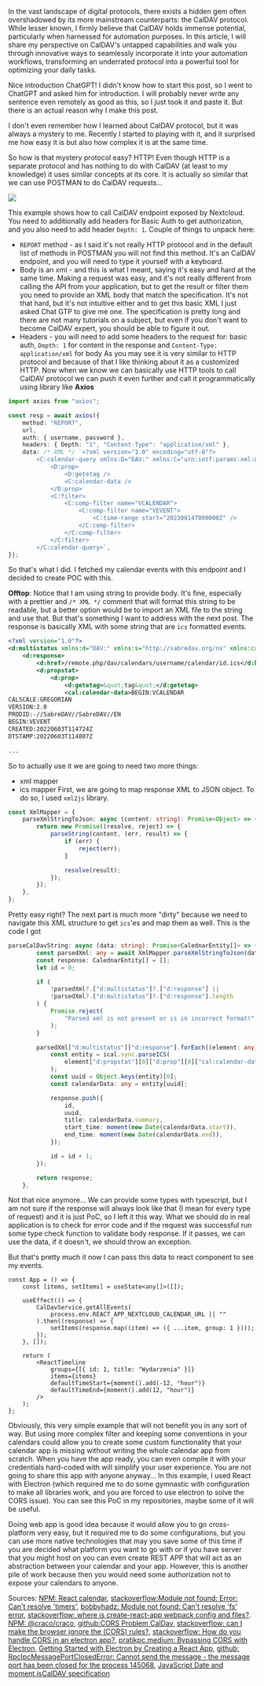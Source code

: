 In the vast landscape of digital protocols, there exists a hidden gem often overshadowed by its more mainstream counterparts: the CalDAV protocol. While lesser known, I firmly believe that CalDAV holds immense potential, particularly when harnessed for automation purposes. In this article, I will share my perspective on CalDAV's untapped capabilities and walk you through innovative ways to seamlessly incorporate it into your automation workflows, transforming an underrated protocol into a powerful tool for optimizing your daily tasks.

Nice introduction ChatGPT! I didn't know how to start this post, so I went to ChatGPT and asked him for introduction. I will probably never write any sentence even remotely as good as this, so I just took it and paste it. But there is an actual reason why I make this post.

I don't even remember how I learned about CalDAV protocol, but it was always a mystery to me. Recently I started to playing with it, and it surprised me how easy it is but also how complex it is at the same time.

So how is that mystery protocol easy? HTTP! Even though HTTP is a separate protocol and has nothing to do with CalDAV (at least to my knowledge) it uses similar concepts at its core. It is actually so similar that we can use POSTMAN to do CalDAV requests...

<img src="https://cms.filipizydorczyk.pl/api/v1/media/Pasted image 20230821175501.png">

This example shows how to call CalDAV endpoint exposed by Nextcloud. You need to additionally add headers for Basic Auth to get authorization, and you also need to add header `Depth: 1`. Couple of things to unpack here:

-   `REPORT` method - as I said it's not really HTTP protocol and in the default list of methods in POSTMAN you will not find this method. It's an CalDAV endpoint, and you will need to type it yourself with a keyboard.
-   Body is an xml - and this is what I meant, saying it's easy and hard at the same time. Making a request was easy, and it's not really different from calling the API from your application, but to get the result or filter them you need to provide an XML body that match the specification. It's not that hard, but it's not intuitive either and to get this basic XML I just asked Chat GTP to give me one. The specification is pretty long and there are not many tutorials on a subject, but even if you don't want to become CalDAV expert, you should be able to figure it out.
-   Headers - you will need to add some headers to the request for: basic auth, `Depth: 1` for content in the response and `Content-Type: application/xml` for body
    As you may see it is very similar to HTTP protocol and because of that I like thinking about it as a customized HTTP. Now when we know we can basically use HTTP tools to call CalDAV protocol we can push it even further and call it programmatically using library like **Axios**

```ts
import axios from "axios";

const resp = await axios({
    method: "REPORT",
    url,
    auth: { username, password },
    headers: { Depth: "1", "Content-Type": "application/xml" },
    data: /* XML */ `<?xml version="1.0" encoding="utf-8"?>
        <C:calendar-query xmlns:D="DAV:" xmlns:C="urn:ietf:params:xml:ns:caldav">
            <D:prop>
                <D:getetag />
                <C:calendar-data />
            </D:prop>
            <C:filter>
                <C:comp-filter name="VCALENDAR">
                    <C:comp-filter name="VEVENT">
                        <C:time-range start="20230814T000000Z" />
                    </C:comp-filter>
                </C:comp-filter>
            </C:filter>
        </C:calendar-query>`,
});
```

So that's what I did. I fetched my calendar events with this endpoint and I decided to create POC with this.

**Offtop**: Notice that I am using string to provide body. It's fine, especially with a prettier and `/* XML */` comment that will format this string to be readable, but a better option would be to import an XML file to the string and use that. But that's something I want to address with the next post. The response is basically XML with some string that are `ics` formatted events.

```xml
<?xml version="1.0"?>
<d:multistatus xmlns:d="DAV:" xmlns:s="http://sabredav.org/ns" xmlns:cal="urn:ietf:params:xml:ns:caldav" xmlns:cs="http://calendarserver.org/ns/" xmlns:oc="http://owncloud.org/ns" xmlns:nc="http://nextcloud.org/ns">
    <d:response>
        <d:href>/remote.php/dav/calendars/username/calendar/id.ics</d:href>
        <d:propstat>
            <d:prop>
                <d:getetag>&quot;tag&quot;</d:getetag>
                <cal:calendar-data>BEGIN:VCALENDAR
CALSCALE:GREGORIAN
VERSION:2.0
PRODID:-//SabreDAV//SabreDAV//EN
BEGIN:VEVENT
CREATED:20220603T114724Z
DTSTAMP:20220603T114807Z

...

```

So to actually use it we are going to need two more things:

-   xml mapper
-   ics mapper
    First, we are going to map response XML to JSON object. To do so, I used `xml2js` library.

```ts
const XmlMapper = {
    parseXmlStringToJson: async (content: string): Promise<Object> => {
        return new Promise((resolve, reject) => {
            parseString(content, (err, result) => {
                if (err) {
                    reject(err);
                }

                resolve(result);
            });
        });
    },
};
```

Pretty easy right? The next part is much more "dirty" because we need to navigate this XML structure to get `ics`'es and map them as well. This is the code I got

```ts
parseCalDavString: async (data: string): Promise<CalednarEntity[]> => {
        const parsedXml: any = await XmlMapper.parseXmlStringToJson(data);
        const response: CalednarEntity[] = [];
        let id = 0;

        if (
            !parsedXml?.["d:multistatus"]?.["d:response"] ||
            !parsedXml?.["d:multistatus"]?.["d:response"].length
        ) {
            Promise.reject(
                "Parsed xml is not present or is in incorrect format!"
            );
        }

        parsedXml["d:multistatus"]["d:response"].forEach((element: any) => {
            const entity = ical.sync.parseICS(
                element["d:propstat"][0]["d:prop"][0]["cal:calendar-data"][0]
            );
            const uuid = Object.keys(entity)[0];
            const calendarData: any = entity[uuid];

            response.push({
                id,
                uuid,
                title: calendarData.summary,
                start_time: moment(new Date(calendarData.start)),
                end_time: moment(new Date(calendarData.end)),
            });

            id = id + 1;
        });

        return response;
    },
```

Not that nice anymore... We can provide some types with typescript, but I am not sure if the response will always look like that (I mean for every type of request) and it is just PoC, so I left it this way. What we should do in real application is to check for error code and if the request was successful run some type check function to validate body response. If it passes, we can use the data, if it doesn't, we should throw an exception.

But that's pretty much it now I can pass this data to react component to see my events.

```tsx
const App = () => {
    const [items, setItems] = useState<any[]>([]);

    useEffect(() => {
        CalDavService.getAllEvents(
            process.env.REACT_APP_NEXTCLOUD_CALENDAR_URL || ""
        ).then((response) => {
            setItems(response.map((item) => ({ ...item, group: 1 })));
        });
    }, []);

    return (
        <ReactTimeline
            groups={[{ id: 1, title: "Wydarzenia" }]}
            items={items}
            defaultTimeStart={moment().add(-12, "hour")}
            defaultTimeEnd={moment().add(12, "hour")}
        />
    );
};
```

Obviously, this very simple example that will not benefit you in any sort of way. But using more complex filter and keeping some conventions in your calendars could allow you to create some custom functionality that your calendar app is missing without writing the whole calendar app from scratch. When you have the app ready, you can even compile it with your credentials hard-coded with will simplify your user experience. You are not going to share this app with anyone anyway... In this example, I used React with Electron (which required me to do some gymnastic with configuration to make all libraries work, and you are forced to use electron to solve the CORS issue). You can see this PoC in my repositories, maybe some of it will be useful.

Doing web app is good idea because it would allow you to go cross-platform very easy, but it required me to do some configurations, but you can use more native technologies that may you save some of this time if you are decided what platform you want to go with or if you have server that you might host on you can even create REST APP that will act as an abstraction between your calendar and your app. However, this is another pile of work because then you would need some authorization not to expose your calendars to anyone.

Sources: [NPM: React calendar](https://www.npmjs.com/package/react-calendar-timeline#react-calendar-timeline), [stackoverflow:Module not found: Error: Can't resolve 'timers'](https://stackoverflow.com/questions/66859193/module-not-found-error-cant-resolve-timers), [bobbyhadz: Module not found: Can't resolve 'fs' error](https://bobbyhadz.com/blog/module-not-found-cant-resolve-fs), [stackoverflow: where is create-react-app webpack config and files?](https://stackoverflow.com/questions/48395804/where-is-create-react-app-webpack-config-and-files). [NPM: @craco/craco](https://www.npmjs.com/package/@craco/craco), [github:CORS Problem CalDav](https://github.com/nextcloud/server/issues/19719), [stackoverflow: can I make the browser ignore the (CORS) rules?](https://stackoverflow.com/questions/36967788/can-i-make-the-browser-ignore-the-cors-rules), [stackoverflow: How do you handle CORS in an electron app?](https://stackoverflow.com/questions/51254618/how-do-you-handle-cors-in-an-electron-app), [pratikpc.medium: Bypassing CORS with Electron](https://pratikpc.medium.com/bypassing-cors-with-electron-ab7eaf331605), [Getting Started with Electron by Creating a React App](https://www.section.io/engineering-education/desktop-application-with-react/), [github: RpcIpcMessagePortClosedError: Cannot send the message - the message port has been closed for the process 145068](https://github.com/nrwl/nx/issues/8150), [JavaScript Date and moment.js](https://golb.hplar.ch/2017/01/JavaScript-Date-and-moment-js.html)[CalDAV specification](https://datatracker.ietf.org/doc/html/rfc4791)
